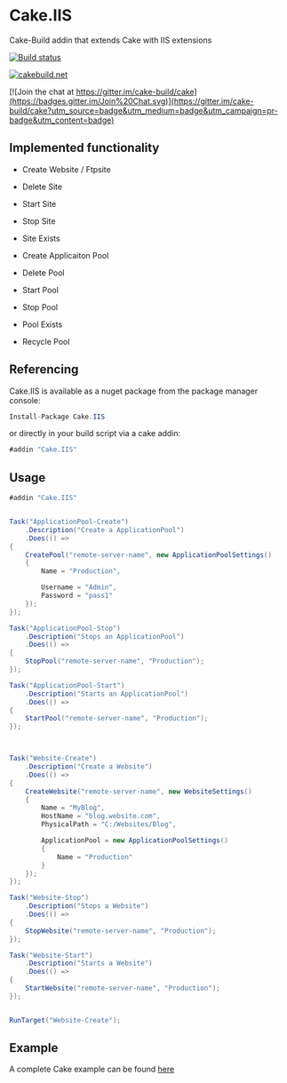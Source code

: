 # Cake.IIS
Cake-Build addin that extends Cake with IIS extensions

[![Build status](https://ci.appveyor.com/api/projects/status/5g0u2757tix9se6f?svg=true)](https://ci.appveyor.com/project/PhillipSharpe/cake-powershell)

[![cakebuild.net](https://img.shields.io/badge/WWW-cakebuild.net-blue.svg)](http://cakebuild.net/)

[![Join the chat at https://gitter.im/cake-build/cake](https://badges.gitter.im/Join%20Chat.svg)](https://gitter.im/cake-build/cake?utm_source=badge&utm_medium=badge&utm_campaign=pr-badge&utm_content=badge)



## Implemented functionality

* Create Website / Ftpsite
* Delete Site
* Start Site
* Stop Site
* Site Exists

* Create Applicaiton Pool
* Delete Pool
* Start Pool
* Stop Pool
* Pool Exists 
* Recycle Pool



## Referencing

Cake.IIS is available as a nuget package from the package manager console:

```csharp
Install-Package Cake.IIS
```

or directly in your build script via a cake addin:

```csharp
#addin "Cake.IIS"
```



## Usage

```csharp
#addin "Cake.IIS"


Task("ApplicationPool-Create")
    .Description("Create a ApplicationPool")
    .Does(() =>
{
    CreatePool("remote-server-name", new ApplicationPoolSettings()
    {
        Name = "Production",

        Username = "Admin",
        Password = "pass1"
    });
});

Task("ApplicationPool-Stop")
    .Description("Stops an ApplicationPool")
    .Does(() =>
{
    StopPool("remote-server-name", "Production");
});

Task("ApplicationPool-Start")
    .Description("Starts an ApplicationPool")
    .Does(() =>
{
    StartPool("remote-server-name", "Production");
});



Task("Website-Create")
    .Description("Create a Website")
    .Does(() =>
{
    CreateWebsite("remote-server-name", new WebsiteSettings()
    {
        Name = "MyBlog",
        HostName = "blog.website.com",
        PhysicalPath = "C:/Websites/Blog",

        ApplicationPool = new ApplicationPoolSettings()
        {
            Name = "Production"
        }
    });
});

Task("Website-Stop")
    .Description("Stops a Website")
    .Does(() =>
{
    StopWebsite("remote-server-name", "Production");
});

Task("Website-Start")
    .Description("Starts a Website")
    .Does(() =>
{
    StartWebsite("remote-server-name", "Production");
});


RunTarget("Website-Create");
```



## Example

A complete Cake example can be found [here](https://github.com/SharpeRAD/Cake.IIS/blob/master/test/build.cake)